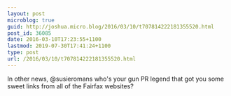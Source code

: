 ```yaml
---
layout: post
microblog: true
guid: http://joshua.micro.blog/2016/03/10/t707814222181355520.html
post_id: 36085
date: 2016-03-10T17:23:55+1100
lastmod: 2019-07-30T17:41:24+1100
type: post
url: /2016/03/10/t707814222181355520.html
---
```

In other news, @susieromans who's your gun PR legend that got you some sweet links from all of the Fairfax websites?
